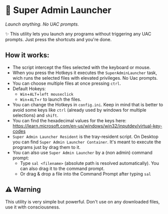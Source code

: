 # 🚀 Super Admin Launcher
*Launch anything. No UAC prompts.*

✨ This utility lets you launch any programs without triggering any UAC prompts.
Just press the shortcuts and you're done.

## How it works:
- The script intercept the files selected with the keyboard or mouse.
- When you press the Hotkeys it executes the `SuperAdminLauncher` task, wich runs the selected files with elevated privileges. No Uac prompts.
- You can choose multiple files at once pressing `ctrl`.
- Default Hokeys:
  - `Win`+`ALT`+`left mouseclick`
  - `Win`+`ALT`+`r` to launch the files. 
- You can change the Hotkeys in `config.ini`. Keep in mind that is better to avoid some keys like `ctrl` (already used by windows for multiple selections) and `shift`.
- You can find the hexadecimal values for the keys here: https://learn.microsoft.com/en-us/windows/win32/inputdev/virtual-key-codes
- `Super Admin Launcher Resident` is the tray-resident script. On Desktop you can find `Super Admin Launcher Container`. It's meant to execute the programs just by drag them to it.
- You can also use `Super Admin Launcher` by a (non admin) command prompt:
  - Type `sal <filename>` (absolute path is resolved automatically). You can also drag it to the command prompt.
  - Or drag & drop a file into the Command Prompt after typing `sal`




## ⚠️ Warning
This utility is very simple but powerful. Don't use on any downloaded files, use it with consciousness. 
